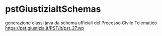 # pstGiustiziaItSchemas
generazione classi java da schema  ufficiali del Processo Civile Telematico https://pst.giustizia.it/PST/it/pst_27.wp
